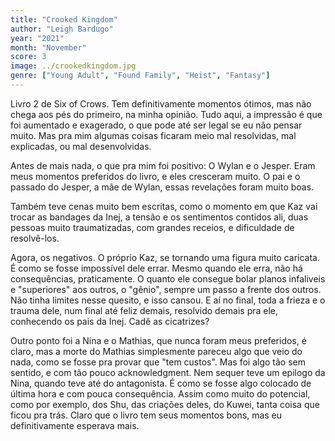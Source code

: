 ```yaml
---
title: "Crooked Kingdom"
author: "Leigh Bardugo"
year: "2021"
month: "November"
score: 3
image: ../crookedkingdom.jpg
genre: ["Young Adult", "Found Family", "Heist", "Fantasy"]
---
```


Livro 2 de Six of Crows. Tem definitivamente momentos ótimos, mas não chega aos pés do primeiro, na minha opinião. Tudo aqui, a impressão é que foi aumentado e exagerado, o que pode até ser legal se eu não pensar muito. Mas pra mim algumas coisas ficaram meio mal resolvidas, mal explicadas, ou mal desenvolvidas.

Antes de mais nada, o que pra mim foi positivo: O Wylan e o Jesper. Eram meus momentos preferidos do livro, e eles cresceram muito. O pai e o passado do Jesper, a mãe de Wylan, essas revelações foram muito boas.

Também teve cenas muito bem escritas, como o momento em que Kaz vai trocar as bandages da Inej, a tensão e os sentimentos contidos ali, duas pessoas muito traumatizadas, com grandes receios, e dificuldade de resolvê-los.

Agora, os negativos. O próprio Kaz, se tornando uma figura muito caricata. É como se fosse impossível dele errar. Mesmo quando ele erra, não há consequências, praticamente. O quanto ele consegue bolar planos infaliveis e "superiores" aos outros, o "gênio", sempre um passo a frente dos outros. Não tinha limites nesse quesito, e isso cansou. E aí no final, toda a frieza e o trauma dele, num final até feliz demais, resolvido demais pra ele, conhecendo os pais da Inej. Cadê as cicatrizes?

Outro ponto foi a Nina e o Mathias, que nunca foram meus preferidos, é claro, mas a morte do Mathias simplesmente pareceu algo que veio do nada, como se fosse pra provar que "tem custos". Mas foi algo tão sem sentido, e com tão pouco acknowledgment. Nem sequer teve um epilogo da Nina, quando teve até do antagonista. É como se fosse algo colocado de última hora e com pouca consequência. Assim como muito do potencial, como por exemplo, dos Shu, das criações deles, do Kuwei, tanta coisa que ficou pra trás. Claro que o livro tem seus momentos bons, mas eu definitivamente esperava mais.
